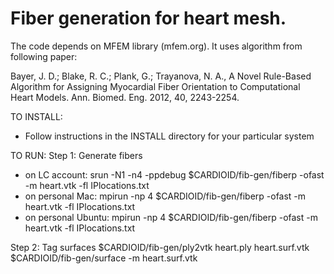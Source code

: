 # Fiber generation for heart mesh.

The code depends on MFEM library (mfem.org). It uses algorithm from following paper:

Bayer, J. D.; Blake, R. C.; Plank, G.; Trayanova, N. A., A Novel Rule-Based Algorithm for Assigning Myocardial Fiber Orientation to Computational Heart Models. Ann. Biomed. Eng. 2012, 40, 2243-2254.

TO INSTALL: 
- Follow instructions in the INSTALL directory for your particular system

TO RUN:
Step 1: Generate fibers
- on LC account: srun -N1 -n4 -ppdebug $CARDIOID/fib-gen/fiberp -ofast -m heart.vtk -fl IPlocations.txt
- on personal Mac: mpirun -np 4 $CARDIOID/fib-gen/fiberp -ofast -m heart.vtk -fl IPlocations.txt
- on personal Ubuntu: mpirun -np 4 $CARDIOID/fib-gen/fiberp -ofast -m heart.vtk -fl IPlocations.txt

Step 2: Tag surfaces
$CARDIOID/fib-gen/ply2vtk heart.ply heart.surf.vtk
$CARDIOID/fib-gen/surface -m heart.surf.vtk
